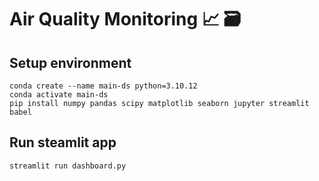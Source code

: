 # Air Quality Monitoring 📈 🗃

## Setup environment
```
conda create --name main-ds python=3.10.12
conda activate main-ds
pip install numpy pandas scipy matplotlib seaborn jupyter streamlit babel
```

## Run steamlit app
```
streamlit run dashboard.py
```

